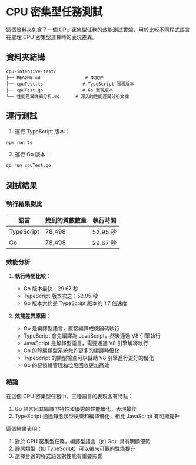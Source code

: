 # CPU 密集型任務測試

這個資料夾包含了一個 CPU 密集型任務的效能測試實驗，用於比較不同程式語言在處理 CPU 密集型運算時的表現差異。

## 資料夾結構

```
cpu-intensive-test/
├── README.md                 # 本文件
├── cpuTest.ts               # TypeScript 實現版本
├── cpuTest.go               # Go 實現版本
└── 性能差異詳細分析.md      # 深入的性能差異分析文檔
```

## 運行測試

1. 運行 TypeScript 版本：

```bash
npm run ts
```

2. 運行 Go 版本：

```bash
go run cpuTest.go
```

## 測試結果

### 執行結果對比

| 語言       | 找到的質數數量 | 執行時間 |
| ---------- | -------------- | -------- |
| TypeScript | 78,498         | 52.95 秒 |
| Go         | 78,498         | 29.67 秒 |

### 效能分析

1. **執行時間比較**：

   - Go 版本最快：29.67 秒
   - TypeScript 版本次之：52.95 秒
   - Go 版本大約是 TypeScript 版本的 1.7 倍速度
2. **效能差異原因**：

   - Go 是編譯型語言，直接編譯成機器碼執行
   - TypeScript 會先編譯為 JavaScript，然後通過 V8 引擎執行
   - JavaScript 是解釋型語言，需要通過 V8 引擎解釋執行
   - Go 的靜態類型系統允許更多的編譯時優化
   - TypeScript 的類型檢查可以幫助 V8 引擎進行更好的優化
   - Go 的記憶體管理和垃圾回收更加高效

### 結論

在這個 CPU 密集型任務中，三種語言的表現各有特點：

1. Go 語言因其編譯型特性和優秀的性能優化，表現最佳
2. TypeScript 通過靜態類型檢查和編譯優化，相比 JavaScript 有明顯提升

這個結果表明：

1. 對於 CPU 密集型任務，編譯型語言（如 Go）具有明顯優勢
2. 靜態類型（如 TypeScript）可以帶來可觀的性能提升
3. 選擇合適的程式語言對性能有重要影響
